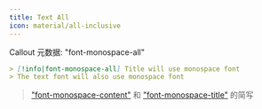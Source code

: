 ```yaml
---
title: Text All
icon: material/all-inclusive
---
```


Callout 元数据: "font-monospace-all"

```md
> [!info|font-monospace-all] Title will use monospace font
> The text font will also use monospace font
```

> ["font-monospace-content"](../content-styling/page-17.md) 和 ["font-monospace-title"](../title-styling/page-33.md) 的简写
